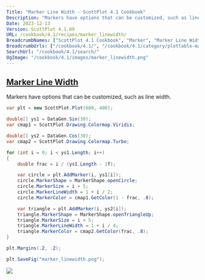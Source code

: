 ```yaml
---
Title: "Marker Line Width - ScottPlot 4.1 Cookbook"
Description: "Markers have options that can be customized, such as line width."
Date: 2023-12-13
Version: ScottPlot 4.1.69
URL: /cookbook/4.1/recipes/marker_linewidth/
BreadcrumbNames: ["ScottPlot 4.1 Cookbook", "Marker", "Marker Line Width"]
BreadcrumbUrls: ["/cookbook/4.1/", "/cookbook/4.1/category/plottable-marker", "/cookbook/4.1/recipes/marker_linewidth/"]
SearchUrl: "/cookbook/4.1/search/"
OgImage: "/cookbook/4.1/images/marker_linewidth.png"
---
```


<h2><a id='marker-line-width' href='/cookbook/4.1/recipes/marker_linewidth/'>Marker Line Width</a></h2>

Markers have options that can be customized, such as line width.

```cs
var plt = new ScottPlot.Plot(600, 400);

double[] ys1 = DataGen.Sin(30);
var cmap1 = ScottPlot.Drawing.Colormap.Viridis;

double[] ys2 = DataGen.Cos(30);
var cmap2 = ScottPlot.Drawing.Colormap.Turbo;

for (int i = 0; i < ys1.Length; i++)
{
    double frac = i / (ys1.Length - 1f);

    var circle = plt.AddMarker(i, ys1[i]);
    circle.MarkerShape = MarkerShape.openCircle;
    circle.MarkerSize = i + 5;
    circle.MarkerLineWidth = 1 + i / 2;
    circle.MarkerColor = cmap1.GetColor(1 - frac, .8);

    var triangle = plt.AddMarker(i, ys2[i]);
    triangle.MarkerShape = MarkerShape.openTriangleUp;
    triangle.MarkerSize = i + 5;
    triangle.MarkerLineWidth = 1 + i / 4;
    triangle.MarkerColor = cmap2.GetColor(frac, .8);
}

plt.Margins(.2, .2);

plt.SaveFig("marker_linewidth.png");
```

<img src='../../images/marker_linewidth.png' class='d-block mx-auto my-5' />


